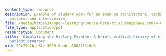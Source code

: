 ```yaml
---
content_type: resource
description: Example of student work for an exam on architecture, technopolitics,
  culture, and intervention.
file: /media/https%3A/open-learning-course-data-rc.s3.amazonaws.com/4-647-technopolitics-culture-intervention-fall-2014/29c79d1be84e30996aaba1808259f6a6_MIT4_647F14_Techno_Pr_Fnl.pdf
file_type: application/pdf
resourcetype: Document
title: 'Simulating the Healing Machine: A brief, critical history of standardized
  patient programs'
uid: 29c79d1b-e84e-3099-6aab-a1808259f6a6
---
```

